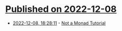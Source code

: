 # [Published on 2022-12-08](index.md)

* [2022-12-08, 18:28:11](https://news.ycombinator.com/item?id=33911278) - [Not a Monad Tutorial](https://johnazariah.github.io/2022/12/06/this-is-not-a-monad-tutorial.html)
